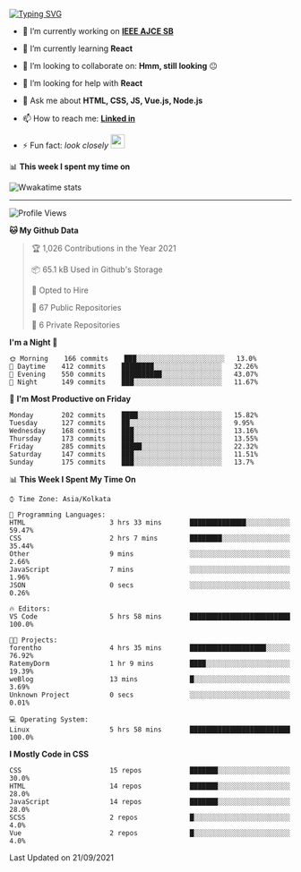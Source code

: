 <!-- <img width="100%" src="https://github.com/tonalmathew/svg-test/blob/main/test.svg"> -->
<!-- <h2 align="center">Hi there! <img src="https://media.giphy.com/media/hvRJCLFzcasrR4ia7z/giphy.gif" width="25px"> I'm Tonal..!</h2> -->
[![Typing SVG](https://readme-typing-svg.herokuapp.com?lines=HI%2C+I'm+Tonal;I'm+a+MEVN+Stack+Developer)](https://git.io/typing-svg)
<!--   <p align="center">
  <a href="https://www.linkedin.com/in/tonal-mathew/">Linked in</a> •
  <a href="https://twitter.com/mathewtonal">Twitter</a>
  </p>  -->


<!-- <p align="left"> <img src="https://komarev.com/ghpvc/?username=tonalmathew&label=Profile%20views&color=0e75b6&style=flat" alt="tonalmathew" /> </p> -->

- 🔭 I’m currently working on **[IEEE AJCE SB](https://github.com/ajceieee)**
- 🌱 I’m currently learning **React**
- 👯 I’m looking to collaborate on: **Hmm, still looking** :neutral_face:
- :thinking: I’m looking for help with **React**
- 💬 Ask me about **HTML, CSS, JS, Vue.js, Node.js**
- 📫 How to reach me: **[Linked in](https://www.linkedin.com/in/tonal-mathew-18a421170/)**
- ⚡ Fun fact: _look closely_ <img src="https://github.com/tonalmathew/tonalmathew/blob/master/src/images/oie_zAd2jZRtSWla.gif" width="25px">

  <!--<img width="100%" src="https://github.com/tonalmathew/svg-test/blob/main/test.svg">-->


📊 **This week I spent my time on**

![Wwakatime stats](https://github-readme-stats-taupe-two.vercel.app/api/wakatime?username=tonalmathew&hide_title=true&hide_border=true&langs_count=3)



<!-- <img align="center" alt="Tonal's github stats" src="https://github-readme-stats.tonalmathew.vercel.app/api?username=tonalmathew&show_icons=true&hide_border=true"/>
-->
---
<!--START_SECTION:waka-->
![Profile Views](http://img.shields.io/badge/Profile%20Views-4-blue)

**🐱 My Github Data** 

> 🏆 1,026 Contributions in the Year 2021
 > 
> 📦 65.1 kB Used in Github's Storage 
 > 
> 💼 Opted to Hire
 > 
> 📜 67 Public Repositories 
 > 
> 🔑 6 Private Repositories  
 > 
**I'm a Night 🦉** 

```text
🌞 Morning    166 commits    ███░░░░░░░░░░░░░░░░░░░░░░   13.0% 
🌆 Daytime    412 commits    ████████░░░░░░░░░░░░░░░░░   32.26% 
🌃 Evening    550 commits    ██████████░░░░░░░░░░░░░░░   43.07% 
🌙 Night      149 commits    ███░░░░░░░░░░░░░░░░░░░░░░   11.67%

```
📅 **I'm Most Productive on Friday** 

```text
Monday       202 commits    ████░░░░░░░░░░░░░░░░░░░░░   15.82% 
Tuesday      127 commits    ██░░░░░░░░░░░░░░░░░░░░░░░   9.95% 
Wednesday    168 commits    ███░░░░░░░░░░░░░░░░░░░░░░   13.16% 
Thursday     173 commits    ███░░░░░░░░░░░░░░░░░░░░░░   13.55% 
Friday       285 commits    █████░░░░░░░░░░░░░░░░░░░░   22.32% 
Saturday     147 commits    ███░░░░░░░░░░░░░░░░░░░░░░   11.51% 
Sunday       175 commits    ███░░░░░░░░░░░░░░░░░░░░░░   13.7%

```


📊 **This Week I Spent My Time On** 

```text
⌚︎ Time Zone: Asia/Kolkata

💬 Programming Languages: 
HTML                     3 hrs 33 mins       ██████████████░░░░░░░░░░░   59.47% 
CSS                      2 hrs 7 mins        ████████░░░░░░░░░░░░░░░░░   35.44% 
Other                    9 mins              ░░░░░░░░░░░░░░░░░░░░░░░░░   2.66% 
JavaScript               7 mins              ░░░░░░░░░░░░░░░░░░░░░░░░░   1.96% 
JSON                     0 secs              ░░░░░░░░░░░░░░░░░░░░░░░░░   0.26%

🔥 Editors: 
VS Code                  5 hrs 58 mins       █████████████████████████   100.0%

🐱‍💻 Projects: 
forentho                 4 hrs 35 mins       ███████████████████░░░░░░   76.92% 
RatemyDorm               1 hr 9 mins         ████░░░░░░░░░░░░░░░░░░░░░   19.39% 
weBlog                   13 mins             █░░░░░░░░░░░░░░░░░░░░░░░░   3.69% 
Unknown Project          0 secs              ░░░░░░░░░░░░░░░░░░░░░░░░░   0.01%

💻 Operating System: 
Linux                    5 hrs 58 mins       █████████████████████████   100.0%

```

**I Mostly Code in CSS** 

```text
CSS                      15 repos            ███████░░░░░░░░░░░░░░░░░░   30.0% 
HTML                     14 repos            ███████░░░░░░░░░░░░░░░░░░   28.0% 
JavaScript               14 repos            ███████░░░░░░░░░░░░░░░░░░   28.0% 
SCSS                     2 repos             █░░░░░░░░░░░░░░░░░░░░░░░░   4.0% 
Vue                      2 repos             █░░░░░░░░░░░░░░░░░░░░░░░░   4.0%

```



 Last Updated on 21/09/2021
<!--END_SECTION:waka-->
